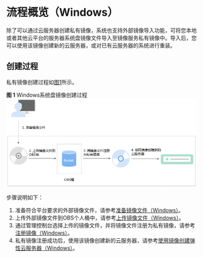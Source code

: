 # 流程概览（Windows）<a name="zh-cn_topic_0030713182"></a>

除了可以通过云服务器创建私有镜像，系统也支持外部镜像导入功能，可将您本地或者其他云平台的服务器系统盘镜像文件导入至镜像服务私有镜像中。导入后，您可以使用该镜像创建新的云服务器，或对已有云服务器的系统进行重装。

## 创建过程<a name="zh-cn_topic_0029124474_section25747599173145"></a>

私有镜像创建过程如[图1](#fig178711229102512)所示。

**图 1**  Windows系统盘镜像创建过程<a name="fig178711229102512"></a>  
![](figures/Windows系统盘镜像创建过程.png "Windows系统盘镜像创建过程")

步骤说明如下：

1.  准备符合平台要求的外部镜像文件，请参考[准备镜像文件（Windows）](准备镜像文件（Windows）.md)。
2.  上传外部镜像文件到OBS个人桶中，请参考[上传镜像文件（Windows）](上传镜像文件（Windows）.md)。
3.  通过管理控制台选择上传的镜像文件，并将镜像文件注册为私有镜像，请参考[注册镜像（Windows）](注册镜像（Windows）.md)。
4.  私有镜像注册成功后，使用该镜像创建新的云服务器，请参考[使用镜像创建弹性云服务器（Windows）](使用镜像创建弹性云服务器（Windows）.md)。

